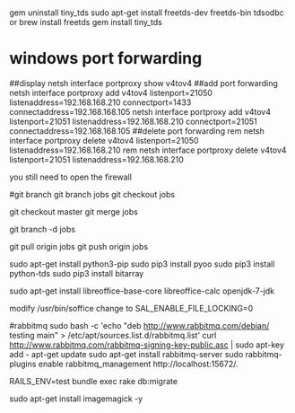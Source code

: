 #
gem uninstall tiny_tds
sudo apt-get install freetds-dev freetds-bin tdsodbc
or
brew install freetds
gem install tiny_tds

# windows port forwarding
##display
netsh interface portproxy show v4tov4
##add port forwarding
netsh interface portproxy add v4tov4 listenport=21050 listenaddress=192.168.168.210 connectport=1433 connectaddress=192.168.168.105
netsh interface portproxy add v4tov4 listenport=21051 listenaddress=192.168.168.210 connectport=21051 connectaddress=192.168.168.105
##delete port forwarding
rem netsh interface portproxy delete v4tov4 listenport=21050 listenaddress=192.168.168.210
rem netsh interface portproxy delete v4tov4 listenport=21051 listenaddress=192.168.168.210

you still need to open the firewall

#git branch
git branch jobs
git checkout jobs

git checkout master
git merge jobs

git branch -d jobs

git pull origin jobs
git push origin jobs

sudo apt-get install python3-pip
sudo pip3 install pyoo
sudo pip3 install python-tds
sudo pip3 install bitarray

sudo apt-get install libreoffice-base-core libreoffice-calc openjdk-7-jdk

modify /usr/bin/soffice change to
SAL_ENABLE_FILE_LOCKING=0

#rabbitmq
sudo bash -c 'echo "deb http://www.rabbitmq.com/debian/ testing main" > /etc/apt/sources.list.d/rabbitmq.list'
curl http://www.rabbitmq.com/rabbitmq-signing-key-public.asc | sudo apt-key add -
apt-get update
sudo apt-get install rabbitmq-server
sudo rabbitmq-plugins enable rabbitmq_management
http://localhost:15672/.


RAILS_ENV=test bundle exec rake db:migrate


sudo apt-get install imagemagick -y
